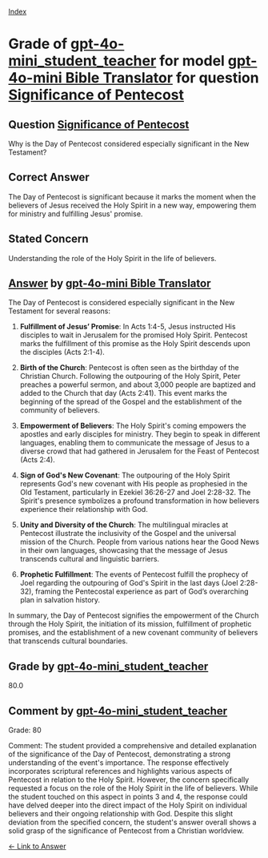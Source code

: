 
[Index](../../../../index.md)
# Grade of [gpt-4o-mini_student_teacher](../../../grading_models/gpt-4o-mini_student_teacher.md) for model [gpt-4o-mini Bible Translator](../../../answering_models/gpt-4o-mini_Bible_Translator.md) for question [Significance of Pentecost](../../../questions/Significance_of_Pentecost.md)

## Question [Significance of Pentecost](../../../questions/Significance_of_Pentecost.md)
Why is the Day of Pentecost considered especially significant in the New Testament?

## Correct Answer
The Day of Pentecost is significant because it marks the moment when the believers of Jesus received the Holy Spirit in a new way, empowering them for ministry and fulfilling Jesus' promise.

## Stated Concern
Understanding the role of the Holy Spirit in the life of believers.

## [Answer](../Significance_of_Pentecost.md) by [gpt-4o-mini Bible Translator](../../../answering_models/gpt-4o-mini_Bible_Translator.md)
The Day of Pentecost is considered especially significant in the New Testament for several reasons:

1. **Fulfillment of Jesus’ Promise**: In Acts 1:4-5, Jesus instructed His disciples to wait in Jerusalem for the promised Holy Spirit. Pentecost marks the fulfillment of this promise as the Holy Spirit descends upon the disciples (Acts 2:1-4).

2. **Birth of the Church**: Pentecost is often seen as the birthday of the Christian Church. Following the outpouring of the Holy Spirit, Peter preaches a powerful sermon, and about 3,000 people are baptized and added to the Church that day (Acts 2:41). This event marks the beginning of the spread of the Gospel and the establishment of the community of believers.

3. **Empowerment of Believers**: The Holy Spirit's coming empowers the apostles and early disciples for ministry. They begin to speak in different languages, enabling them to communicate the message of Jesus to a diverse crowd that had gathered in Jerusalem for the Feast of Pentecost (Acts 2:4).

4. **Sign of God's New Covenant**: The outpouring of the Holy Spirit represents God's new covenant with His people as prophesied in the Old Testament, particularly in Ezekiel 36:26-27 and Joel 2:28-32. The Spirit's presence symbolizes a profound transformation in how believers experience their relationship with God.

5. **Unity and Diversity of the Church**: The multilingual miracles at Pentecost illustrate the inclusivity of the Gospel and the universal mission of the Church. People from various nations hear the Good News in their own languages, showcasing that the message of Jesus transcends cultural and linguistic barriers.

6. **Prophetic Fulfillment**: The events of Pentecost fulfill the prophecy of Joel regarding the outpouring of God's Spirit in the last days (Joel 2:28-32), framing the Pentecostal experience as part of God’s overarching plan in salvation history.

In summary, the Day of Pentecost signifies the empowerment of the Church through the Holy Spirit, the initiation of its mission, fulfillment of prophetic promises, and the establishment of a new covenant community of believers that transcends cultural boundaries.

## Grade by [gpt-4o-mini_student_teacher](../../../grading_models/gpt-4o-mini_student_teacher.md)
80.0

## Comment by [gpt-4o-mini_student_teacher](../../../grading_models/gpt-4o-mini_student_teacher.md)
Grade: 80

Comment: The student provided a comprehensive and detailed explanation of the significance of the Day of Pentecost, demonstrating a strong understanding of the event's importance. The response effectively incorporates scriptural references and highlights various aspects of Pentecost in relation to the Holy Spirit. However, the concern specifically requested a focus on the role of the Holy Spirit in the life of believers. While the student touched on this aspect in points 3 and 4, the response could have delved deeper into the direct impact of the Holy Spirit on individual believers and their ongoing relationship with God. Despite this slight deviation from the specified concern, the student's answer overall shows a solid grasp of the significance of Pentecost from a Christian worldview.

[&lt;- Link to Answer](../Significance_of_Pentecost.md)
